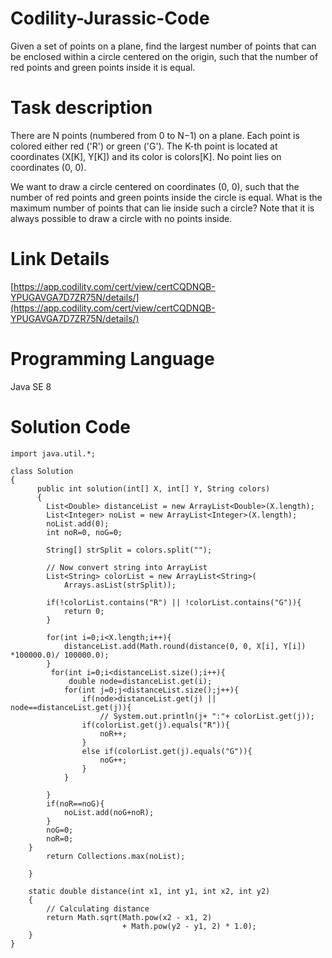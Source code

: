 # Codility-Jurassic-Code
Given a set of points on a plane, find the largest number of points that can be enclosed within a circle centered on the origin, such that the number of red points and green points inside it is equal.

# Task description
There are N points (numbered from 0 to N−1) on a plane. Each point is colored either red ('R') or green ('G'). The K-th point is located at coordinates (X[K], Y[K]) and its color is colors[K]. No point lies on coordinates (0, 0).

We want to draw a circle centered on coordinates (0, 0), such that the number of red points and green points inside the circle is equal. What is the maximum number of points that can lie inside such a circle? Note that it is always possible to draw a circle with no points inside.

# Link Details
[https://app.codility.com/cert/view/certCQDNQB-YPUGAVGA7D7ZR75N/details/](https://app.codility.com/cert/view/certCQDNQB-YPUGAVGA7D7ZR75N/details/)

# Programming Language
Java SE 8

# Solution Code

```
import java.util.*;

class Solution 
{
      public int solution(int[] X, int[] Y, String colors) 
      {
        List<Double> distanceList = new ArrayList<Double>(X.length);
        List<Integer> noList = new ArrayList<Integer>(X.length);
        noList.add(0);
        int noR=0, noG=0;
       
        String[] strSplit = colors.split("");
  
        // Now convert string into ArrayList
        List<String> colorList = new ArrayList<String>(
            Arrays.asList(strSplit));

        if(!colorList.contains("R") || !colorList.contains("G")){
            return 0;
        }

        for(int i=0;i<X.length;i++){
            distanceList.add(Math.round(distance(0, 0, X[i], Y[i]) *100000.0)/ 100000.0);
        }
         for(int i=0;i<distanceList.size();i++){
             double node=distanceList.get(i);
            for(int j=0;j<distanceList.size();j++){
                if(node>distanceList.get(j) || node==distanceList.get(j)){
                    // System.out.println(j+ ":"+ colorList.get(j));
                if(colorList.get(j).equals("R")){
                    noR++;
                }
                else if(colorList.get(j).equals("G")){
                    noG++;
                }
            }
        
        }
        if(noR==noG){
            noList.add(noG+noR);
        } 
        noG=0;
        noR=0;                
    }       
        return Collections.max(noList);

    }

    static double distance(int x1, int y1, int x2, int y2)
    {
        // Calculating distance
        return Math.sqrt(Math.pow(x2 - x1, 2)
                         + Math.pow(y2 - y1, 2) * 1.0);
    }
}
```
